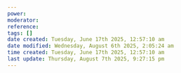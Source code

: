 ```yaml
---
power: 
moderator:
reference:
tags: []
date created: Tuesday, June 17th 2025, 12:57:10 am
date modified: Wednesday, August 6th 2025, 2:05:24 am
time created: Tuesday, June 17th 2025, 12:57:10 am
last update: Thursday, August 7th 2025, 9:27:15 pm
---
```

